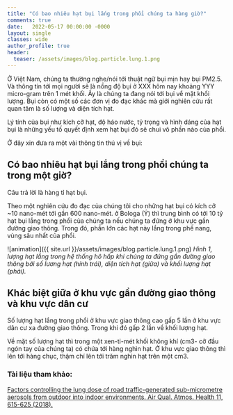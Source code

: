 ```yaml
---
title: "Có bao nhiêu hạt bụi lắng trong phổi chúng ta hàng giờ?"
comments: true
date:   2022-05-17 00:00:00 -0000
layout: single
classes: wide
author_profile: true
header:
  teaser: /assets/images/blog.particle.lung.1.png
---
```


Ở Việt Nam, chúng ta thường nghe/nói tới thuật ngữ bụi mịn hay bụi PM2.5.  Và thông tin tới mọi người sẽ là nồng độ bụi ở XXX hôm nay khoảng YYY micro-gram trên 1 mét khối. Ấy là chúng ta đang nói tới bụi về mặt khối lượng. Bụi còn có một số các đơn vị đo đạc khác mà giới nghiên cứu rất quan tâm là số lượng và diện tích hạt.

Lý tính của bụi như kích cỡ hạt, độ háo nước, tỷ trọng và hình dáng của hạt bụi là những yếu tố quyết định xem hạt bụi đó sẽ chui
vô phần nào của phổi. 

Ở đây xin đưa ra một vài thông tin thú vị về bụi:

## Có bao nhiêu hạt bụi lắng trong phổi chúng ta  trong một giờ?

Câu trả lời là hàng tỉ hạt bụi.

Theo một nghiên cứu đo đạc của chúng tôi cho những hạt bụi có kích cỡ ~10 nano-mét tới gần 600 nano-mét.
ở Bologa (Ý) thì trung bình có tới 10 tỷ hạt bụi lắng trong phổi của chúng ta nếu chúng ta đứng ở khu vực gần đường giao thông.
Trong đó, phần lớn các hạt này lắng trong phế nang, vùng sâu nhất của phổi.

![animation]({{ site.url }}/assets/images/blog.particle.lung.1.png) 
*Hình 1, lượng hạt lắng trong hệ thống hô hấp khi chúng ta đứng gần đường giao thông bới số lương hạt (hính trái), diện tích hạt (giữa) 
và khối lượng hạt (phải).*

## Khác biệt giữa ở khu vực gần đường giao thông và khu vực dân cư

Số lượng hạt lắng trong phổi ở khu vực giao thông cao gấp 5 lần ở khu vực dân cư xa đường giao thông.
Trong khi đó gấp 2 lần về khối lượng hạt.

Về mặt số lượng hạt thì trong một xen-ti-mét khối không khí (cm3- cỡ đầu ngón tay của chúng ta) có chứa tới hàng nghìn hạt.
Ở khu vực giao thông thì lên tới hàng chục, thậm chí lên tới trăm nghìn hạt trên một cm3.

### Tài liệu tham khảo:
[Factors controlling the lung dose of road traffic-generated sub-micrometre aerosols from outdoor into indoor environments. Air Qual. Atmos. Health 11, 615-625 (2018).](https://link.springer.com/content/pdf/10.1007/s11869-018-0568-2.pdf)
